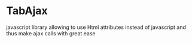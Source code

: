 # TabAjax
javascript library allowing to use Html attributes instead of javascript and thus make ajax calls with great ease

